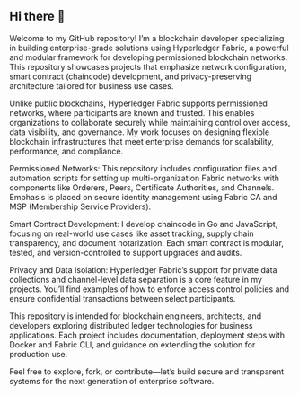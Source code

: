 ## Hi there 👋

Welcome to my GitHub repository! I’m a blockchain developer specializing in building enterprise-grade solutions using Hyperledger Fabric, a powerful and modular framework for developing permissioned blockchain networks. This repository showcases projects that emphasize network configuration, smart contract (chaincode) development, and privacy-preserving architecture tailored for business use cases.

Unlike public blockchains, Hyperledger Fabric supports permissioned networks, where participants are known and trusted. This enables organizations to collaborate securely while maintaining control over access, data visibility, and governance. My work focuses on designing flexible blockchain infrastructures that meet enterprise demands for scalability, performance, and compliance.

Permissioned Networks: This repository includes configuration files and automation scripts for setting up multi-organization Fabric networks with components like Orderers, Peers, Certificate Authorities, and Channels. Emphasis is placed on secure identity management using Fabric CA and MSP (Membership Service Providers).

Smart Contract Development: I develop chaincode in Go and JavaScript, focusing on real-world use cases like asset tracking, supply chain transparency, and document notarization. Each smart contract is modular, tested, and version-controlled to support upgrades and audits.

Privacy and Data Isolation: Hyperledger Fabric’s support for private data collections and channel-level data separation is a core feature in my projects. You’ll find examples of how to enforce access control policies and ensure confidential transactions between select participants.

This repository is intended for blockchain engineers, architects, and developers exploring distributed ledger technologies for business applications. Each project includes documentation, deployment steps with Docker and Fabric CLI, and guidance on extending the solution for production use.

Feel free to explore, fork, or contribute—let’s build secure and transparent systems for the next generation of enterprise software.
